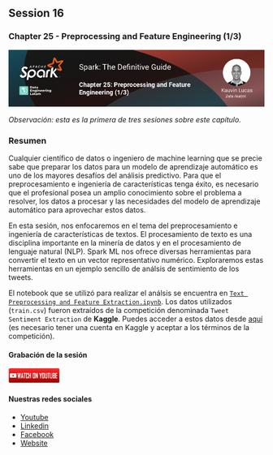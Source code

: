 ## Session 16
### Chapter 25 - Preprocessing and Feature Engineering (1/3)

![Banner Session 16](../../assets/banner_session_16.png)

*Observación: esta es la primera de tres sesiones sobre este capítulo.*

### Resumen
Cualquier científico de datos o ingeniero de machine learning que se precie sabe que preparar los datos para un modelo de aprendizaje automático es uno de los mayores desafíos del análisis predictivo. Para que el preprocesamiento e ingeniería de características tenga éxito, es necesario que el profesional posea un amplio conocimiento sobre el problema a resolver, los datos a procesar y las necesidades del modelo de aprendizaje automático para aprovechar estos datos.

En esta sesión, nos enfocaremos en el tema del preprocesamiento e ingeniería de características de textos. El procesamiento de texto es una disciplina importante en la minería de datos y en el procesamiento de lenguaje natural (NLP). Spark ML nos ofrece diversas herramientas para convertir el texto en un vector representativo numérico. Exploraremos estas herramientas en un ejemplo sencillo de análsis de sentimiento de los tweets.

El notebook que se utilizó para realizar el análsis se encuentra en [`Text Preprocessing and Feature Extraction.ipynb`](Text%20Preprocessing%20and%20Feature%20Extraction.ipynb). Los datos utilizados (`train.csv`) fueron extraídos de la competición denominada `Tweet Sentiment Extraction` de **Kaggle**. Puedes acceder a estos datos desde [aquí](https://www.kaggle.com/competitions/tweet-sentiment-extraction/data) (es necesario tener una cuenta en Kaggle y aceptar a los términos de la competición).

#### Grabación de la sesión
[![Watch Session 16](../../assets/youtube.png)](https://www.youtube.com/watch?v=T2B0ZJlYOqU)


#### Nuestras redes sociales
* [Youtube](https://www.youtube.com/channel/UCqFCoUEvxR23ymmih0GD7mQ?sub_confirmation=1 'Subscríbate al canal')
* [Linkedin](https://www.linkedin.com/company/data-engineering-latam/ 'Síganos en Linkedin')
* [Facebook](https://www.facebook.com/dataengineeringlatam/ 'Síganos en Facebook')
* [Website](https://expy.bio/dataengineeringlatam 'Nuestro website')
